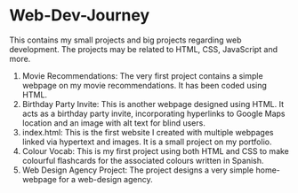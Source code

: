 # Web-Dev-Journey
This contains my small projects and big projects regarding web development.
The projects may be related to HTML, CSS, JavaScript and more. 

1. Movie Recommendations:
   The very first project contains a simple webpage on my movie recommendations. It has been coded using HTML.
2. Birthday Party Invite:
   This is another webpage designed using HTML. It acts as a birthday party invite, incorporating hyperlinks to Google Maps location and an image with alt text for blind users. 
3. index.html:
   This is the first website I created with multiple webpages linked via hypertext and images. It is a small project on my portfolio.
4. Colour Vocab:
   This is my first project using both HTML and CSS to make colourful flashcards for the associated colours written in Spanish.
5. Web Design Agency Project:
   The project designs a very simple home-webpage for a web-design agency.
